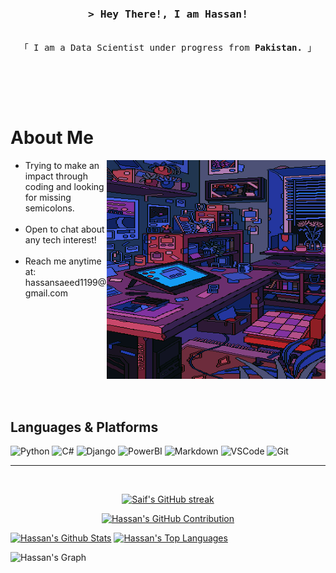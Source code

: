 <!-- Intro  -->
<h3 align="center">
        <samp>&gt; Hey There!, I am Hassan!
                <!-- <b><a target="_blank" href="Website"></a></b> -->
        </samp>
</h3>


<p align="center"> 
  <samp>
    <!-- <a href="https://www.google.com/search?q=">「 # 」</a> -->
    <br>
    「 I am a Data Scientist under progress from <b>Pakistan.</b> 」
    <br>
    <br>
  </samp>
</p>

<p align="center">
 <!-- <a href="Website" target="blank"> -->
 
 <a href="https://linkedin.com/in/hassansaeed44" target="_blank">
 <img src="https://img.shields.io/badge/Linkedin-0762C8?style=for-the-badge&logo=linkedin&labelColor=0762C8&color=0762C8
 " alt="" />
 </a>
 <!-- <a href="https://dev.to/" target="_blank">
 <img src="https://img.shields.io/badge/dev.to-0A0A0A?style=for-the-badge&logo=dev.to&logoColor=white" alt="" />
 </a> -->
 <!-- <a href="https://twitter.com/" target="_blank">
  <img src="https://img.shields.io/badge/Twitter-1DA1F2?style=for-the-badge&logo=twitter&logoColor=white" />
 </a> --> 
 <!-- <a href="https://instagram.com/" target="_blank">
  <img src="https://img.shields.io/badge/Instagram-fe4164?style=for-the-badge&logo=instagram&logoColor=white" alt="" />
 </a>  -->
 <!-- <a href="https://facebook.com/" target="_blank">
  <img src="https://img.shields.io/badge/Facebook-20BEFF?&style=for-the-badge&logo=facebook&logoColor=white" alt=""  /> -->
  </a> 
</p>
<br />

<!-- About Section -->
 # About Me
 
<p>
 <img align="right" width="350" height="350" src="/assets/wallpaper.webp" alt="gif" />
  <ul>
  <li>Trying to make an impact through coding and looking for missing semicolons. <br/><br/></li>
  <li>Open to chat about any tech interest! <br/><br/></li>
  <li>Reach me anytime at: hassansaeed1199@gmail.com <br/><br/></li>
</ul>
  <!-- 💬 &emsp; Ask me about anything [here](https://github.com/NAME/NAME/issues) -->
  <br/><br/>
  <br/><br/>
 

</p>

<br/>
<br/>
<br/>

## Languages & Platforms 

![Python](https://img.shields.io/badge/python-16EE6A?style=for-the-badge&logo=python&logoColor=white&logoSize=auto&labelColor=16EE6A&color=151515)
![C#](https://img.shields.io/badge/C%23-DC16EE?style=for-the-badge&logo=C%23&logoColor=white&logoSize=auto&labelColor=DC16EE&color=151515)
![Django](https://img.shields.io/badge/Django-498F0D?style=for-the-badge&logo=django&logoColor=white&logoSize=auto&labelColor=498F0D&color=151515)
![PowerBI](https://img.shields.io/badge/power--bi-EEE113?style=for-the-badge&logo=powerbi&logoColor=white&logoSize=auto&labelColor=EEE113&color=151515)
![Markdown](https://img.shields.io/badge/Markdown-000000?style=for-the-badge&logo=markdown&logoColor=white)
![VSCode](https://img.shields.io/badge/Visual_Studio-0078d7?style=for-the-badge&logo=visual%20studio&logoColor=white)
![Git](https://img.shields.io/badge/Git-F05032?style=for-the-badge&logo=git&logoColor=white)
<!-- ![Strapi](https://img.shields.io/badge/strapi-2E7EEA?style=for-the-badge&logo=strapi&logoColor=white) -->

<!-- <br/> -->

<!-- ## Top Open Source -
[![NAME](https://github-readme-stats.vercel.app/api/pin/?username=NAME&repo=REPONAME&border_color=7F3FBF&bg_color=0D1117&title_color=C9D1D9&text_color=8B949E&icon_color=7F3FBF)](https://github.com/) -->


<!-- <p align="left">
  <a href="https://github.com/NAME?tab=repositories" target="_blank"><img alt="All Repositories" title="All Repositories" src="https://img.shields.io/badge/-All%20Repos-2962FF?style=for-the-badge&logo=koding&logoColor=white"/></a>
</p> -->

<!-- <br/> -->
<hr/>
<br/>

<p align="center">
  <a href="https://github.com/hassanxsaeed">
    <img src="https://github-readme-streak-stats.herokuapp.com/?user=hassanxsaeed&theme=radical&border=7F3FBF&background=0D1117" alt="Saif's GitHub streak"/>
  </a>
</p>

<p align="center">
  <a href="https://github.com/hassanxsaeed">
    <img src="https://github-profile-summary-cards.vercel.app/api/cards/profile-details?username=hassanxsaeed&theme=radical" alt="Hassan's GitHub Contribution"/>
  </a>
</p>

<a> 
    <a href="https://github.com/hassanxsaeed"><img alt="Hassan's Github Stats" src="https://denvercoder1-github-readme-stats.vercel.app/api?username=hassanxsaeed&show_icons=true&count_private=true&theme=react&border_color=7F3FBF&bg_color=0D1117&title_color=F85D7F&icon_color=F8D866" height="192px" width="49.5%"/></a>
  <a href="https://github.com/hassanxsaeed"><img alt="Hassan's Top Languages" src="https://denvercoder1-github-readme-stats.vercel.app/api/top-langs/?username=hassanxsaeed&langs_count=8&layout=compact&theme=react&border_color=7F3FBF&bg_color=0D1117&title_color=F85D7F&icon_color=F8D866" height="192px" width="49.5%"/></a>
  <br/>
</a>


![Hassan's Graph](https://github-readme-activity-graph.vercel.app/graph?username=hassanxsaeed&custom_title=Hassan's%20GitHub%20Activity%20Graph&bg_color=0D1117&color=7F3FBF&line=7F3FBF&point=7F3FBF&area_color=FFFFFF&title_color=FFFFFF&area=true)
